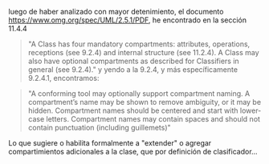
luego de haber analizado con mayor detenimiento, el documento https://www.omg.org/spec/UML/2.5.1/PDF, he encontrado en la sección 11.4.4

>"A Class has four mandatory compartments: attributes, operations, receptions (see 9.2.4) and internal structure (see 11.2.4). A Class may also have optional compartments as described for Classifiers in general (see 9.2.4)."
y yendo a la 9.2.4, y más específicamente 9.2.4.1, encontramos:

>"A conforming tool may optionally support compartment naming. A compartment’s name may be shown to remove ambiguity, or it may be hidden. Compartment names should be centered and start with lower-case letters. Compartment names may contain spaces and should not contain punctuation (including guillemets)"

Lo que sugiere o habilita formalmente a "extender" o agregar compartimientos adicionales a la clase, que por definición de clasificador...
